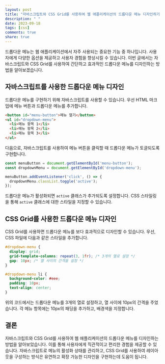 ```yaml
---
layout: post
title: "자바스크립트와 CSS Grid를 사용하여 웹 애플리케이션의 드롭다운 메뉴 디자인하기"
description: " "
date: 2023-09-18
tags: [css]
comments: true
share: true
---
```


드롭다운 메뉴는 웹 애플리케이션에서 자주 사용되는 중요한 기능 중 하나입니다. 사용자에게 다양한 옵션을 제공하고 사용자 경험을 향상시킬 수 있습니다. 이번 글에서는 자바스크립트와 CSS Grid를 사용하여 간단하고 효과적인 드롭다운 메뉴를 디자인하는 방법을 알아보겠습니다.

## 자바스크립트를 사용한 드롭다운 메뉴 디자인

드롭다운 메뉴를 구현하기 위해 자바스크립트를 사용할 수 있습니다. 우선 HTML 마크업에 메뉴 버튼과 드롭다운 메뉴를 추가합니다.

```html
<button id="menu-button">메뉴 열기</button>
<ul id="dropdown-menu">
  <li>메뉴 항목 1</li>
  <li>메뉴 항목 2</li>
  <li>메뉴 항목 3</li>
</ul>
```

다음으로, 자바스크립트를 사용하여 메뉴 버튼을 클릭할 때 드롭다운 메뉴가 토글되도록 구현합니다.

```javascript
const menuButton = document.getElementById('menu-button');
const dropdownMenu = document.getElementById('dropdown-menu');

menuButton.addEventListener('click', () => {
  dropdownMenu.classList.toggle('active');
});
```

드롭다운 메뉴가 활성화되면 `active` 클래스가 추가되도록 설정합니다. CSS 스타일링을 통해 `active` 클래스에 대한 스타일을 지정할 수 있습니다.

## CSS Grid를 사용한 드롭다운 메뉴 디자인

CSS Grid를 사용하면 드롭다운 메뉴를 보다 효과적으로 디자인할 수 있습니다. 우선, CSS 파일에 다음과 같은 스타일을 추가합니다.

```css
#dropdown-menu {
  display: grid;
  grid-template-columns: repeat(3, 1fr); /* 3개의 열로 설정 */
  gap: 10px; /* 열 사이의 간격을 설정 */
}

#dropdown-menu li {
  background-color: #eee;
  padding: 10px;
  text-align: center;
}
```

위의 코드에서는 드롭다운 메뉴를 3개의 열로 설정하고, 열 사이에 10px의 간격을 주었습니다. 각 메뉴 항목에는 10px의 패딩을 추가하고, 배경색을 지정합니다.

## 결론

자바스크립트와 CSS Grid를 사용하여 웹 애플리케이션의 드롭다운 메뉴를 디자인하는 방법을 알아보았습니다. 이를 통해 사용자에게 직관적이고 편리한 경험을 제공할 수 있습니다. 자바스크립트로 메뉴의 활성화 상태를 관리하고, CSS Grid를 사용하여 레이아웃을 구성하는 방식은 유연하고 확장 가능한 디자인을 구현하는데 도움이 됩니다.